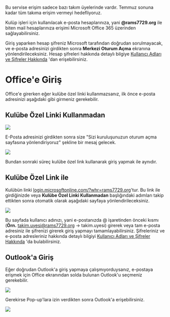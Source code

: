 Bu servise erişim sadece bazı takım üyelerinde vardır. Temmuz sonuna kadar tüm takıma erişim vermeyi hedefliyoruz.

Kulüp işleri için kullanılacak e-posta hesaplarınıza, yani **@rams7729.org** ile biten mail hesaplarınıza erişimi Microsoft Office 365 üzerinden sağlayabilirsiniz.

Giriş yaparken hesap şifreniz Microsoft tarafından doğrudan sorulmayacak, ve e-posta adresinizi girdikten sonra **Merkezi Oturum Açma** ekranına yönlendirileceksiniz. Hesap şifreleri hakkında detaylı bilgiye [Kullanıcı Adları ve Şifreler Hakkında](https://kocfrc.slab.com/posts/hb4qex23) 'dan erişebilirsiniz.

# Office'e Giriş

Office'e girerken eğer kulübe özel linki kullanmazsanız, ilk önce e-posta adresinizi aşağıdaki gibi girmeniz gerekebilir.

## Kulübe Özel Linki Kullanmadan

![](https://slabstatic.com/prod/uploads/ldjloyi2/posts/images/U70NeqDJVexwUpBhtJCEe2--.png)

E-Posta adresinizi girdikten sonra size "Sizi kuruluşunuzun oturum açma sayfasına yönlendiriyoruz" şekline bir mesaj gelecek.

![](https://slabstatic.com/prod/uploads/ldjloyi2/posts/images/kFoFKA8i6GiocnJJwSurCFun.png)

Bundan sonraki süreç kulübe özel link kullanarak giriş yapmak ile aynıdır.

## Kulübe Özel Link ile

Kulübün linki [login.microsoftonline.com/?whr=rams7729.org](https://login.microsoftonline.com/?whr=rams7729.org)'tur. Bu link ile girdiğinizde veya **Kulübe Özel Linki Kullanmadan** başlığındaki adımları takip ettikten sonra otomatik olarak aşağıdaki sayfaya yönlendirileceksiniz.

![](https://slabstatic.com/prod/uploads/ldjloyi2/posts/images/WZIeEObiuptmAIOj07tYK8YU.png)

Bu sayfada kullanıcı adınızı, yani e-postanızda @ işaretinden önceki kısmı (**Örn.** takim.uyesi@rams7729.org → takim.uyesi) girerek veya tam e-posta adresiniz ile şifrenizi girerek giriş yapmayı tamamlayabilirsiniz. Şifreleriniz ve e-posta adresleriniz hakkında detaylı bilgiyi [Kullanıcı Adları ve Şifreler Hakkında](https://kocfrc.slab.com/posts/hb4qex23) 'da bulabilirsiniz.

## Outlook'a Giriş

Eğer doğrudan Outlook'a giriş yapmaya çalışmıyorduysanız, e-postaya erişmek için Office ekranından solda bulunan Outlook'u seçmeniz gerekebilir.

![](https://slabstatic.com/prod/uploads/ldjloyi2/posts/images/1f5-Xj-9pai2RL2ARIauyCg4.png)

Gerekirse Pop-up'lara izin verdikten sonra Outlook'a erişebilirsiniz.

![](https://slabstatic.com/prod/uploads/ldjloyi2/posts/images/z_sjIdKGq4PqbH2FaR1ITDIv.png)
